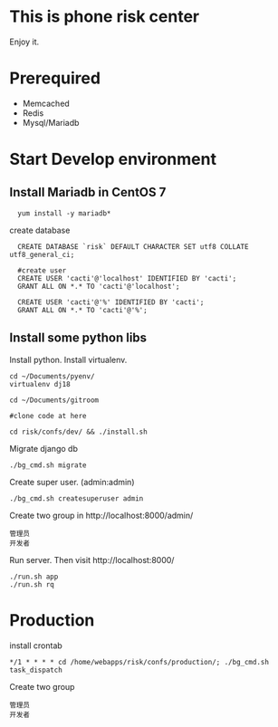 # This is phone risk center

Enjoy it.


# Prerequired

- Memcached
- Redis
- Mysql/Mariadb


# Start Develop environment


## Install Mariadb in CentOS 7

      yum install -y mariadb*

create database

      CREATE DATABASE `risk` DEFAULT CHARACTER SET utf8 COLLATE utf8_general_ci;
      
      #create user
      CREATE USER 'cacti'@'localhost' IDENTIFIED BY 'cacti';
      GRANT ALL ON *.* TO 'cacti'@'localhost';
      
      CREATE USER 'cacti'@'%' IDENTIFIED BY 'cacti';
      GRANT ALL ON *.* TO 'cacti'@'%';

## Install some python libs

Install python. Install virtualenv.

    cd ~/Documents/pyenv/
    virtualenv dj18 

    cd ~/Documents/gitroom
    
    #clone code at here
    
    cd risk/confs/dev/ && ./install.sh
    
Migrate django db

    ./bg_cmd.sh migrate

Create super user. (admin:admin)

    ./bg_cmd.sh createsuperuser admin

    
Create two group in http://localhost:8000/admin/

    管理员
    开发者
    
Run server. Then visit http://localhost:8000/

    ./run.sh app
    ./run.sh rq
    
    
# Production

install crontab 

    */1 * * * * cd /home/webapps/risk/confs/production/; ./bg_cmd.sh task_dispatch
    
    
    
Create two group

    管理员
    开发者
